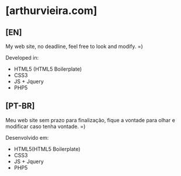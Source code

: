 # [arthurvieira.com]

## [EN]

My web site, no deadline, feel free to look and modify. =)


Developed in:


* HTML5 (HTML5 Boilerplate)
* CSS3
* JS + Jquery
* PHP5
 
## [PT-BR]

Meu web site sem prazo para finalização, fique a vontade para olhar e modificar caso tenha vontade. =)


Desenvolvido em:


* HTML5(HTML5 Boilerplate)
* CSS3
* JS + Jquery
* PHP5